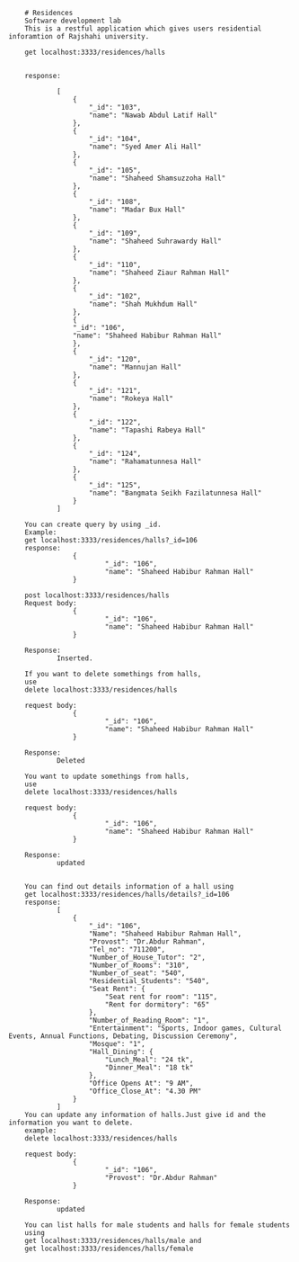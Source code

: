         # Residences
        Software development lab
        This is a restful application which gives users residential inforamtion of Rajshahi university.

        get localhost:3333/residences/halls


        response:

                [
                    {
                        "_id": "103",
                        "name": "Nawab Abdul Latif Hall"
                    },
                    {
                        "_id": "104",
                        "name": "Syed Amer Ali Hall"
                    },
                    {
                        "_id": "105",
                        "name": "Shaheed Shamsuzzoha Hall"
                    },
                    {
                        "_id": "108",
                        "name": "Madar Bux Hall"
                    },
                    {
                        "_id": "109",
                        "name": "Shaheed Suhrawardy Hall"
                    },
                    {
                        "_id": "110",
                        "name": "Shaheed Ziaur Rahman Hall"
                    },
                    {
                        "_id": "102",
                        "name": "Shah Mukhdum Hall"
                    },
                    {
                    "_id": "106",
                    "name": "Shaheed Habibur Rahman Hall"
                    },
                    {
                        "_id": "120",
                        "name": "Mannujan Hall"
                    },
                    {
                        "_id": "121",
                        "name": "Rokeya Hall"
                    },
                    {
                        "_id": "122",
                        "name": "Tapashi Rabeya Hall"
                    },
                    {
                        "_id": "124",
                        "name": "Rahamatunnesa Hall"
                    },
                    {
                        "_id": "125",
                        "name": "Bangmata Seikh Fazilatunnesa Hall"
                    }
                ]

        You can create query by using _id.
        Example: 
        get localhost:3333/residences/halls?_id=106
        response:
                    {
                            "_id": "106",
                            "name": "Shaheed Habibur Rahman Hall"
                    }

        post localhost:3333/residences/halls
        Request body:
                    {
                            "_id": "106",
                            "name": "Shaheed Habibur Rahman Hall"
                    }
                    
        Response:
                Inserted.
        
        If you want to delete somethings from halls,
        use 
        delete localhost:3333/residences/halls
        
        request body:
                    {
                            "_id": "106",
                            "name": "Shaheed Habibur Rahman Hall"
                    }
                    
        Response:
                Deleted
                
        You want to update somethings from halls,
        use 
        delete localhost:3333/residences/halls
        
        request body:
                    {
                            "_id": "106",
                            "name": "Shaheed Habibur Rahman Hall"
                    }
                    
        Response:
                updated       
        
                
        You can find out details information of a hall using
        get localhost:3333/residences/halls/details?_id=106
        response:
                [
                    {
                        "_id": "106",
                        "Name": "Shaheed Habibur Rahman Hall",
                        "Provost": "Dr.Abdur Rahman",
                        "Tel_no": "711200",
                        "Number_of_House_Tutor": "2",
                        "Number_of_Rooms": "310",
                        "Number_of_seat": "540",
                        "Residential_Students": "540",
                        "Seat Rent": {
                            "Seat rent for room": "115",
                            "Rent for dormitory": "65"
                        },
                        "Number_of_Reading_Room": "1",
                        "Entertainment": "Sports, Indoor games, Cultural Events, Annual Functions, Debating, Discussion Ceremony",
                        "Mosque": "1",
                        "Hall_Dining": {
                            "Lunch_Meal": "24 tk",
                            "Dinner_Meal": "18 tk"
                        },
                        "Office Opens At": "9 AM",
                        "Office_Close_At": "4.30 PM"
                    }
                ]
        You can update any information of halls.Just give id and the information you want to delete.
        example:
        delete localhost:3333/residences/halls
        
        request body:
                    {
                            "_id": "106",
                            "Provost": "Dr.Abdur Rahman"
                    }
                    
        Response:
                updated 

        You can list halls for male students and halls for female students
        using 
        get localhost:3333/residences/halls/male and
        get localhost:3333/residences/halls/female
